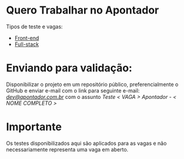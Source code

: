 Quero Trabalhar no Apontador
===

Tipos de teste e vagas:

* [Front-end](https://github.com/apontador/querotrabalharnoapontador/frontend)
* [Full-stack](https://github.com/apontador/querotrabalharnoapontador/fullstack)

# Enviando para validação:

Disponibilizar o projeto em um repositório público, preferencialmente o GitHub e enviar e-mail com o link para seguinte e-mail: *dev@apontador.com.br* com o assunto *Teste < VAGA > Apontador - < NOME COMPLETO >*

# Importante
Os testes disponibilizados aqui são aplicados para as vagas e não necessariamente representa uma vaga em aberto. 